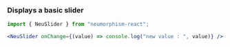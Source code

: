 ### Displays a basic slider ###

```jsx { "props": { "style": { "backgroundColor": "#929292", "textAlign": "center", "padding": "100px 20px" } } }
import { NeuSlider } from "neumorphism-react";

<NeuSlider onChange={(value) => console.log("new value : ", value)} />
```